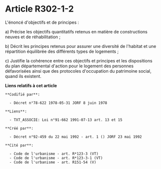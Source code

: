# Article R302-1-2

L'énoncé d'objectifs et de principes :

a) Précise les objectifs quantitatifs retenus en matière de constructions neuves et de réhabilitation ;

b) Décrit les principes retenus pour assurer une diversité de l'habitat et une répartition équilibrée des différents types de
logements ;

c) Justifie la cohérence entre ces objectifs et principes et les dispositions du plan départemental d'action pour le logement
des personnes défavorisées ainsi que des protocoles d'occupation du patrimoine social, quand ils existent.

**Liens relatifs à cet article**

	**Codifié par**:

	  - Décret n°78-622 1978-05-31 JORF 8 juin 1978

	**Liens**:

	  - TXT_ASSOCIE: Loi n°91-662 1991-07-13 art. 13 et 15

	**Créé par**:

	  - Décret n°92-459 du 22 mai 1992 - art. 1 () JORF 23 mai 1992

	**Cité par**:

	  - Code de l'urbanisme - art. R*123-3 (VT)
	  - Code de l'urbanisme - art. R*123-3-1 (VT)
	  - Code de l'urbanisme - art. R151-54 (V)
